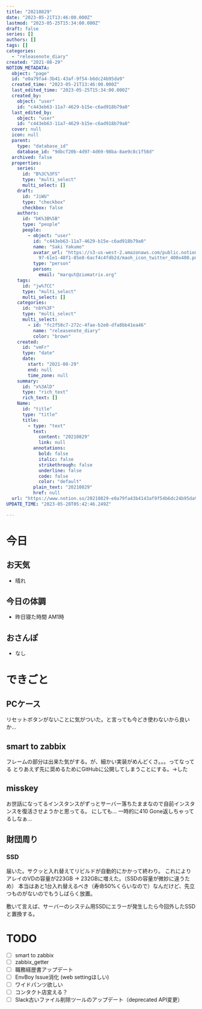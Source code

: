 ```yaml
---
title: "20210829"
date: "2023-05-21T13:46:00.000Z"
lastmod: "2023-05-25T15:34:00.000Z"
draft: false
series: []
authors: []
tags: []
categories:
  - "releasenote_diary"
created: "2021-08-29"
NOTION_METADATA:
  object: "page"
  id: "e0a79fa4-3b41-43af-9f54-b6dc24b95da9"
  created_time: "2023-05-21T13:46:00.000Z"
  last_edited_time: "2023-05-25T15:34:00.000Z"
  created_by:
    object: "user"
    id: "c443eb63-11a7-4629-b15e-c6ad918b79a0"
  last_edited_by:
    object: "user"
    id: "c443eb63-11a7-4629-b15e-c6ad918b79a0"
  cover: null
  icon: null
  parent:
    type: "database_id"
    database_id: "9dbcf20b-4d97-4d69-98ba-8ae9c8c1f58d"
  archived: false
  properties:
    series:
      id: "B%3C%3FS"
      type: "multi_select"
      multi_select: []
    draft:
      id: "JiWU"
      type: "checkbox"
      checkbox: false
    authors:
      id: "bK%3B%5B"
      type: "people"
      people:
        - object: "user"
          id: "c443eb63-11a7-4629-b15e-c6ad918b79a0"
          name: "Saki Yakumo"
          avatar_url: "https://s3-us-west-2.amazonaws.com/public.notion-static.com/3ad1c4\
            97-61e1-48f1-85e8-6acf4c4fdb2d/maoh_icon_twitter_400x400.png"
          type: "person"
          person:
            email: "marqut@ziomatrix.org"
    tags:
      id: "jw%7CC"
      type: "multi_select"
      multi_select: []
    categories:
      id: "nbY%3F"
      type: "multi_select"
      multi_select:
        - id: "fc2f58c7-272c-4fae-b2e0-dfa8bb41ea46"
          name: "releasenote_diary"
          color: "brown"
    created:
      id: "vmFr"
      type: "date"
      date:
        start: "2021-08-29"
        end: null
        time_zone: null
    summary:
      id: "x%3AlD"
      type: "rich_text"
      rich_text: []
    Name:
      id: "title"
      type: "title"
      title:
        - type: "text"
          text:
            content: "20210829"
            link: null
          annotations:
            bold: false
            italic: false
            strikethrough: false
            underline: false
            code: false
            color: "default"
          plain_text: "20210829"
          href: null
  url: "https://www.notion.so/20210829-e0a79fa43b4143af9f54b6dc24b95da9"
UPDATE_TIME: "2023-05-28T05:42:46.249Z"

---
```

<link rel="stylesheet" href="https://cdn.jsdelivr.net/npm/katex@0.16.2/dist/katex.min.css" integrity="sha384-bYdxxUwYipFNohQlHt0bjN/LCpueqWz13HufFEV1SUatKs1cm4L6fFgCi1jT643X" crossorigin="anonymous">


# 今日


## お天気

- 晴れ

## 今日の体調

- 昨日寝た時間 AM1時

## おさんぽ

- なし

# できごと


## PCケース


リセットボタンがないことに気がついた。と言っても今どき使わないから良いか…


## smart to zabbix


フレームの部分は出来た気がする。が、細かい実装がめんどくさ。。。ってなってる とりあえず先に奨めるためにGitHubに公開してしまうことにする。→した


## misskey


お世話になってるインスタンスがずっとサーバー落ちたままなので自前インスタンスを復活させようかと思ってる。 にしても… 一時的に410 Gone返しちゃってるしなぁ…


## 財団周り


### SSD


届いた。サクッと入れ替えてリビルドが自動的にかかって終わり。 これによりアレイのVDの容量が223GB -> 232GBに増えた。（SSDの容量が微妙に違うため） 本当はあと1台入れ替えるべき（寿命50%くらいなので）なんだけど、先立つものがないのでもうしばらく放置。


敷いて言えば、サーバーのシステム用SSDにエラーが発生したら今回外したSSDと置換する。


# TODO

- [ ] smart to zabbix
- [ ] zabbix_getter
- [ ] 職務経歴書アップデート
- [ ] EnvBoy Issue消化 (web settingほしい)
- [ ] ワイドパンツ欲しい
- [ ] コンタクト店変える？
- [ ] Slack古いファイル削除ツールのアップデート（deprecated API変更）
